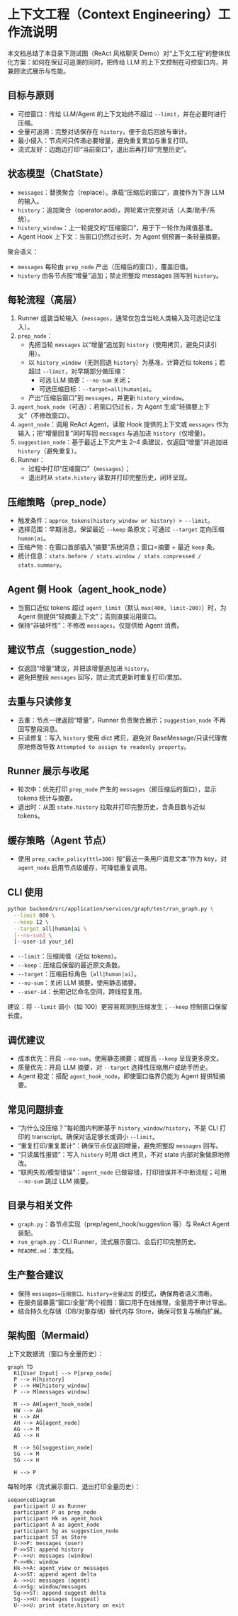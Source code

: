 # 上下文工程（Context Engineering）工作流说明

本文档总结了本目录下测试图（ReAct 风格聊天 Demo）对“上下文工程”的整体优化方案：如何在保证可追溯的同时，把传给 LLM 的上下文控制在可控窗口内，并兼顾流式展示与性能。

## 目标与原则

- 可控窗口：传给 LLM/Agent 的上下文始终不超过 `--limit`，并在必要时进行压缩。
- 全量可追溯：完整对话保存在 `history`，便于会后回放与审计。
- 最小侵入：节点间只传递必要增量，避免重复累加与重复打印。
- 流式友好：边跑边打印“当前窗口”，退出后再打印“完整历史”。

## 状态模型（ChatState）

- `messages`：替换聚合（replace）。承载“压缩后的窗口”，直接作为下游 LLM 的输入。
- `history`：追加聚合（operator.add）。跨轮累计完整对话（人类/助手/系统）。
- `history_window`：上一轮提交的“压缩窗口”，用于下一轮作为阈值基准。
- Agent Hook 上下文：当窗口仍然过长时，为 Agent 侧预置一条轻量摘要。

聚合语义：
- `messages` 每轮由 `prep_node` 产出（压缩后的窗口），覆盖旧值。
- `history` 由各节点按“增量”追加；禁止把整段 messages 回写到 `history`。

## 每轮流程（高层）

1) Runner 组装当轮输入（`messages`，通常仅包含当轮人类输入及可选记忆注入）。
2) `prep_node`：
   - 先把当轮 `messages` 以“增量”追加到 `history`（使用拷贝，避免只读引用）。
   - 以 `history_window`（无则回退 `history`）为基准，计算近似 tokens；若超过 `--limit`，对早期部分做压缩：
     - 可选 LLM 摘要：`--no-sum` 关闭；
     - 可选压缩目标：`--target=all|human|ai`。
   - 产出“压缩后窗口”到 `messages`，并更新 `history_window`。
3) `agent_hook_node`（可选）：若窗口仍过长，为 Agent 生成“轻摘要上下文”（不修改窗口）。
4) `agent_node`：调用 ReAct Agent，读取 Hook 提供的上下文或 `messages` 作为输入；把“增量回复”同时写回 `messages` 与追加进 `history`（仅增量）。
5) `suggestion_node`：基于最近上下文产生 2–4 条建议，仅返回“增量”并追加进 `history`（避免重复）。
6) Runner：
   - 过程中打印“压缩窗口”（`messages`）；
   - 退出时从 `state.history` 读取并打印完整历史，闭环呈现。

## 压缩策略（prep_node）

- 触发条件：`approx_tokens(history_window or history) > --limit`。
- 选择范围：早期消息，保留最近 `--keep` 条原文；可通过 `--target` 定向压缩 `human|ai`。
- 压缩产物：在窗口首部插入“摘要”系统消息；窗口=摘要 + 最近 `keep` 条。
- 统计信息：`stats.before / stats.window / stats.compressed / stats.summary`。

## Agent 侧 Hook（agent_hook_node）

- 当窗口近似 tokens 超过 `agent_limit`（默认 `max(400, limit-200)`）时，为 Agent 侧提供“轻摘要上下文”；否则直接沿用窗口。
- 保持“非破坏性”：不修改 `messages`，仅提供给 Agent 消费。

## 建议节点（suggestion_node）

- 仅返回“增量”建议，并把该增量追加进 `history`。
- 避免把整段 `messages` 回写，防止流式更新时重复打印/累加。

## 去重与只读修复

- 去重：节点一律返回“增量”，Runner 负责聚合展示；`suggestion_node` 不再回写整段消息。
- 只读修复：写入 `history` 使用 dict 拷贝，避免对 BaseMessage/只读代理做原地修改导致 `Attempted to assign to readonly property`。

## Runner 展示与收尾

- 轮次中：优先打印 `prep_node` 产生的 `messages`（即压缩后的窗口），显示 tokens 统计与摘要。
- 退出时：从图 `state.history` 拉取并打印完整历史，含条目数与近似 tokens。

## 缓存策略（Agent 节点）

- 使用 `prep_cache_policy(ttl=300)` 按“最近一条用户消息文本”作为 key，对 `agent_node` 启用节点级缓存，可降低重复调用。

## CLI 使用

```bash
python backend/src/application/services/graph/test/run_graph.py \
  --limit 800 \
  --keep 12 \
  --target all|human|ai \
  [--no-sum] \
  [--user-id your_id]
```

- `--limit`：压缩阈值（近似 tokens）。
- `--keep`：压缩后保留的最近原文条数。
- `--target`：压缩目标角色（`all|human|ai`）。
- `--no-sum`：关闭 LLM 摘要，使用静态摘要。
- `--user-id`：长期记忆命名空间，跨线程复用。

建议：将 `--limit` 调小（如 100）更容易观测到压缩发生；`--keep` 控制窗口保留长度。

## 调优建议

- 成本优先：开启 `--no-sum`，使用静态摘要；或提高 `--keep` 呈现更多原文。
- 质量优先：开启 LLM 摘要，对 `--target` 选择性压缩用户或助手历史。
- Agent 稳定：搭配 `agent_hook_node`，即使窗口临界仍能为 Agent 提供轻摘要。

## 常见问题排查

- “为什么没压缩？”每轮图内判断基于 `history_window/history`，不是 CLI 打印的 transcript。确保对话足够长或调小 `--limit`。
- “重复打印/重复累计”：确保节点仅返回增量，避免把整段 `messages` 回写。
- “只读属性报错”：写入 `history` 时用 dict 拷贝，不对 state 内部对象做原地修改。
- “联网失败/模型错误”：`agent_node` 已做容错，打印错误并不中断流程；可用 `--no-sum` 跳过 LLM 摘要。

## 目录与相关文件

- `graph.py`：各节点实现（prep/agent_hook/suggestion 等）与 ReAct Agent 装配。
- `run_graph.py`：CLI Runner，流式展示窗口、会后打印完整历史。
- `README.md`：本文档。

## 生产整合建议

- 保持 `messages=压缩窗口、history=全量追加` 的模式，确保两者语义清晰。
- 在服务层暴露“窗口/全量”两个视图：窗口用于在线推理，全量用于审计导出。
- 结合持久化存储（DB/对象存储）替代内存 Store，确保可恢复与横向扩展。

## 架构图（Mermaid）

上下文数据流（窗口与全量历史）：

```mermaid
graph TD
  R1[User Input] --> P[prep_node]
  P --> H[history]
  P --> HW[history_window]
  P --> M[messages window]

  M --> AH[agent_hook_node]
  HW --> AH
  H --> AH
  AH --> AG[agent_node]
  AG --> M
  AG --> H

  M --> SG[suggestion_node]
  SG --> M
  SG --> H

  H --> P
```

每轮时序（流式展示窗口、退出打印全量历史）：

```mermaid
sequenceDiagram
  participant U as Runner
  participant P as prep_node
  participant Hk as agent_hook
  participant A as agent_node
  participant Sg as suggestion_node
  participant ST as Store
  U->>P: messages (user)
  P->>ST: append history
  P-->>U: messages (window)
  P->>Hk: window
  Hk->>A: agent_view or messages
  A->>ST: append agent delta
  A-->>U: messages (agent)
  A->>Sg: window/messages
  Sg->>ST: append suggest delta
  Sg-->>U: messages (suggest)
  U-->>U: print state.history on exit
```
